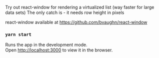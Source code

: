Try out react-window for rendering a virtualized list (way faster for large data sets) 
The only catch is - it needs row height in pixels

react-window available at https://github.com/bvaughn/react-window

### `yarn start`

Runs the app in the development mode.<br />
Open [http://localhost:3000](http://localhost:3000) to view it in the browser.
